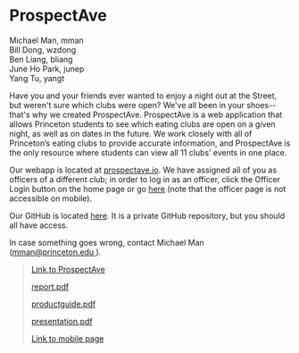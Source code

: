 <title> ProspectAve </title>
</head>

<h1> ProspectAve </h1>

Michael Man, mman<br>
Bill Dong, wzdong<br>
Ben Liang, bliang<br>
June Ho Park, junep<br>
Yang Tu, yangt<br>

<P> Have you and your friends ever wanted to enjoy a night out at the Street, but weren't sure which clubs were open? We've all been in your shoes--that's why we created ProspectAve. ProspectAve is a web application that allows Princeton students to see which eating clubs are open on a given night, as well as on dates in the future. We work closely with all of Princeton’s eating clubs to provide accurate information, and ProspectAve is the only resource where students can view all 11 clubs’ events in one place.

<P> Our webapp is located at <a href="https://prospectave.io/" target="_blank">prospectave.io</a>. We have assigned all of you as officers of a different club; in order to log in as an officer, click the Officer Login button on the home page or go <a href="https://prospectave.io:1738/login">here</a> (note that the officer page is not accessible on mobile). 

<P> Our GitHub is located <a href="https://github.com/billdong98/ProspectAve" target="_blank">here</a>. It is a private GitHub repository, but you should all have access.

<P> In case something goes wrong, contact Michael Man (<a href="mailto:mman@princeton.edu" target="_blank">mman@princeton.edu </a>).

<blockquote>
<P> <a href="https://prospectave.io/" target="_blank"> Link to ProspectAve</a>

<P> <a href="https://prospectave.io/report.pdf" target="_blank">report.pdf</a>

<P> <a href="https://prospectave.io/productguide.pdf" target="_blank">productguide.pdf</a>
    
<P> <a href="https://prospectave.io/presentation.pdf" target="_blank">presentation.pdf</a>

<P> <a href="https://prospectave.io/mobile.html" target="_blank"> Link to mobile page</a>

</blockquote>
